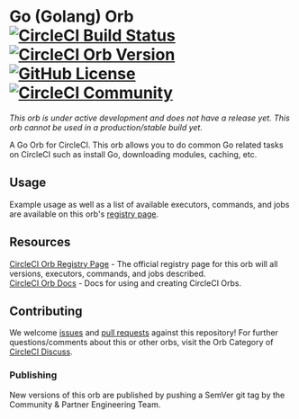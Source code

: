 # Go (Golang) Orb [![CircleCI Build Status](https://circleci.com/gh/CircleCI-Public/go-orb.svg?style=shield "CircleCI Build Status")](https://circleci.com/gh/CircleCI-Public/go-orb) [![CircleCI Orb Version](https://img.shields.io/badge/endpoint.svg?url=https://badges.circleci.io/orb/circleci/go)][reg-page] [![GitHub License](https://img.shields.io/badge/license-MIT-lightgrey.svg)](https://github.com/CircleCI-Public/go-orb/blob/master/LICENSE) [![CircleCI Community](https://img.shields.io/badge/community-CircleCI%20Discuss-343434.svg)](https://discuss.circleci.com/c/ecosystem/orbs)

*This orb is under active development and does not have a release yet. This orb cannot be used in a production/stable build yet.*

A Go Orb for CircleCI.
This orb allows you to do common Go related tasks on CircleCI such as install Go, downloading modules, caching, etc.


## Usage

Example usage as well as a list of available executors, commands, and jobs are available on this orb's [registry page][reg-page].


## Resources

[CircleCI Orb Registry Page][reg-page] - The official registry page for this orb will all versions, executors, commands, and jobs described.  
[CircleCI Orb Docs](https://circleci.com/docs/2.0/orb-intro/#section=configuration) - Docs for using and creating CircleCI Orbs.  


## Contributing
We welcome [issues](https://github.com/CircleCI-Public/go-orb/issues) and [pull requests](https://github.com/CircleCI-Public/go-orb/pulls) against this repository!
For further questions/comments about this or other orbs, visit the Orb Category of [CircleCI Discuss](https://discuss.circleci.com/c/orbs).

### Publishing

New versions of this orb are published by pushing a SemVer git tag by the Community & Partner Engineering Team.



[reg-page]: https://circleci.com/orbs/registry/orb/circleci/go
